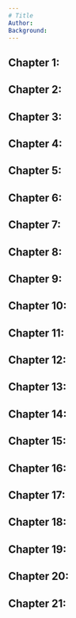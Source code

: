 ```yaml
---
# Title
Author:
Background:
---
```


## Chapter 1:

## Chapter 2:

## Chapter 3:

## Chapter 4:

## Chapter 5:

## Chapter 6:

## Chapter 7:

## Chapter 8:

## Chapter 9:

## Chapter 10:

## Chapter 11:

## Chapter 12:

## Chapter 13:

## Chapter 14:

## Chapter 15:

## Chapter 16:

## Chapter 17:

## Chapter 18:

## Chapter 19:

## Chapter 20:

## Chapter 21:

